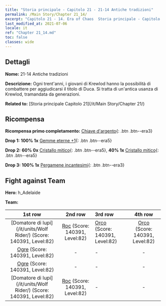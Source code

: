```yaml
---
title: "Storia principale - Capitolo 21 - 21-14 Antiche tradizioni"
permalink: /Main Story/Chapter 21_14/
excerpt: "Capitolo 21 - 14. Era of Chaos  Storia principale - Capitolo 21_14. 21-14 Antiche tradizioni"
last_modified_at: 2021-07-06
locale: it
ref: "Chapter 21_14.md"
toc: false
classes: wide
---
```


## Dettagli

 **Nome:** 21-14 Antiche tradizioni

 **Descrizione:** Ogni trent'anni, i giovani di Krewlod hanno la possibilità di combattere per aggiudicarsi il titolo di Duca. Si tratta di un'antica usanza di Krewlod, tramandata da generazioni.

 **Related to:** [Storia principale Capitolo 21](/it/Main Story/Chapter 21/)

## Ricompensa

 **Ricompensa primo completamento:** [Chiave d'argento](/ItemsIT/con_693/){: .btn .btn--era3}

 **Drop 1:** **100% 1x** [Gemme eterne +1](/ItemsIT/mat_72/){: .btn .btn--era5}

 **Drop 2:** **60% 0x** [Cristallo mitico](/ItemsIT/mat_66/){: .btn .btn--era5}, **40% 1x** [Cristallo mitico](/ItemsIT/mat_66/){: .btn .btn--era5}

 **Drop 3:** **100% 1x** [Pergamene incantesimi](/ItemsIT/con_694/){: .btn .btn--era3}


## Fight against Team
 **Hero:** h_Adelaide

 **Team:**


  | 1st row | 2nd row | 3rd row | 4th row |
  |:----:|:----:|:----|:----:|
  | [Domatore di lupi](/it/units/Wolf Rider/) (Score: 140391, Level:82)  | [Roc](/it/units/Roc/) (Score: 140391, Level:82)  | [Orco](/it/units/Orc/) (Score: 140391, Level:82)  | [Orco](/it/units/Orc/) (Score: 140391, Level:82)  |
  | [Ogre](/it/units/Ogre/) (Score: 140391, Level:82)  | - | - | - |
  | [Ogre](/it/units/Ogre/) (Score: 140391, Level:82)  | - | - | - |
  | [Domatore di lupi](/it/units/Wolf Rider/) (Score: 140391, Level:82)  | [Roc](/it/units/Roc/) (Score: 140391, Level:82)  | - | - |



